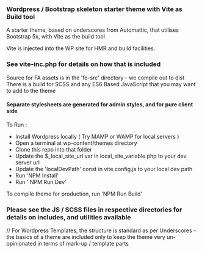 ### Wordpress / Bootstrap  skeleton starter theme with Vite as Build tool

A starter theme, based on underscores from Automattic, that utilises Bootstrap 5x, with Vite as the build tool

Vite is injected into the WP site for HMR and build facilities. 
### See vite-inc.php for details on how that is included


Source for FA assets is in the 'fe-src' directory - we compile out to dist
There is a build for SCSS and any ES6 Based JavaScript that you may want to add to the theme

#### Separate stylesheets are generated for admin styles, and for pure client side

To Run :

- Install Wordpress locally ( Try MAMP or WAMP for local servers ) 
- Open a terminal at wp-content/themes directory
- Clone this repo into that folder
- Update the $_local_site_url var in local_site_variable.php to your dev server url
- Update the 'localDevPath' const in vite.config.js to your local dev path
- Run 'NPM Install'
- Run ' NPM Run Dev'

To compile theme for production, run 'NPM Run Build'

### Please see the JS / SCSS files in respective directories for details on includes, and utilities available

// For Wordpress Templates, the structure is standard as per Underscores - the basics of a theme are included only
to keep the theme very un-opinionated in terms of mark-up / template parts



